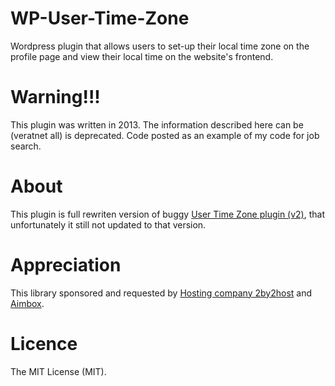 # WP-User-Time-Zone
Wordpress plugin that  allows users to set-up their local time zone on the profile page and view their local time on the website's frontend.

# Warning!!!
This plugin was written in 2013. The information described here can be (veratnet all) is deprecated. Code posted as an example of my code for job search.


# About
This plugin is full rewriten version of buggy [User Time Zone plugin (v2)](https://wordpress.org/plugins/user-time-zone/), that unfortunately it still not updated to that version.


# Appreciation
This library sponsored and requested by [Hosting company 2by2host](http://www.2by2host.com/) and [Aimbox](http://aimbox.com/).


# Licence
The MIT License (MIT).
